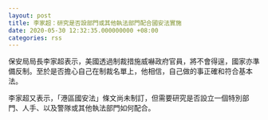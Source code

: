 ```yaml
---
layout: post
title: 李家超：研究是否設部門或其他執法部門配合國安法實施
date: 2020-05-30 12:32:35.000000000 +08:00
categories: rss
---
```


保安局局長李家超表示，美國透過制裁措施威嚇政府官員，將不會得逞，國家亦準備反制。至於是否擔心自己在制裁名單上，他相信，自己做的事正確和符合基本法。

李家超又表示，「港區國安法」條文尚未制訂，但需要研究是否設立一個特別部門、人手、以及警隊或其他執法部門如何配合。
